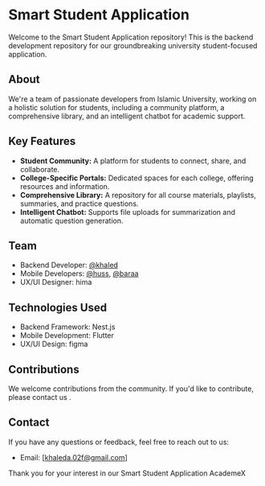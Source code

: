 # Smart Student Application

Welcome to the Smart Student Application repository! This is the backend development repository for our groundbreaking university student-focused application.

## About

We're a team of passionate developers from Islamic University, working on a holistic solution for students, including a community platform, a comprehensive library, and an intelligent chatbot for academic support.

## Key Features

- **Student Community:** A platform for students to connect, share, and collaborate.
- **College-Specific Portals:** Dedicated spaces for each college, offering resources and information.
- **Comprehensive Library:** A repository for all course materials, playlists, summaries, and practice questions.
- **Intelligent Chatbot:** Supports file uploads for summarization and automatic question generation.

## Team

- Backend Developer: [@khaled](https://github.com/khaleda-02)
- Mobile Developers: [@huss](https://github.com/hussendev), [@baraa](https://github.com/baraaMubarak)
- UX/UI Designer: hima

## Technologies Used

- Backend Framework: Nest.js
- Mobile Development: Flutter 
- UX/UI Design: figma 

## Contributions

We welcome contributions from the community. If you'd like to contribute, please contact us . 


## Contact

If you have any questions or feedback, feel free to reach out to us:
- Email: [khaleda.02f@gmail.com]

Thank you for your interest in our Smart Student Application AcademeX